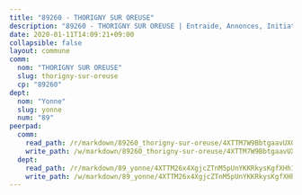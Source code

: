 ```yaml
---
title: "89260 - THORIGNY SUR OREUSE"
description: "89260 - THORIGNY SUR OREUSE | Entraide, Annonces, Initiatives"
date: 2020-01-11T14:09:21+09:00
collapsible: false
layout: commune
comm:
  nom: "THORIGNY SUR OREUSE"
  slug: thorigny-sur-oreuse
  cp: "89260"
dept:
  nom: "Yonne"
  slug: yonne
  num: "89"
peerpad:
  comm:
    read_path: /r/markdown/89260_thorigny-sur-oreuse/4XTTM7W9BbtgaavUXGth5QqfPy3A2por4nvpox49zbTWmDSyE
    write_path: /w/markdown/89260_thorigny-sur-oreuse/4XTTM7W9BbtgaavUXGth5QqfPy3A2por4nvpox49zbTWmDSyE-K3TgTyW9mbgJFy9oUia91kKRUZoAZdeG3wY83bcW9t25vmkN9ziz2tztY7mx95N4Qwzv6HX8gyJ97vYmC5VaWGYjb7z1EGiDFzptAWHtnUrujxgkSkXFkhYVhUonYZbmLG34Czh6
  dept:
    read_path: /r/markdown/89_yonne/4XTTM26x4XgjcZTnM5pUnYKKRkysKgfXHh1wiigoPHqn9LDKB
    write_path: /w/markdown/89_yonne/4XTTM26x4XgjcZTnM5pUnYKKRkysKgfXHh1wiigoPHqn9LDKB-K3TgU4xaMVqzoRnPJNyddApuMoWvJyHL35bzooauYvdhG3MLg3ikjpoueq9BDtqVP4hJBQxpPxix2gohzXyST9tZPnEkyXpDMdHiAFpx7EU6e8WgvFk7NPsBQepM8o13bG9dyqq7
---
```



